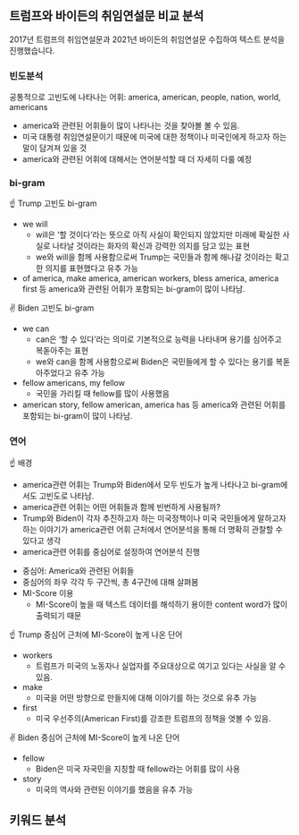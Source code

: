 ## 트럼프와 바이든의 취임연설문 비교 분석 
2017년 트럼프의 취임연설문과 2021년 바이든의 취임연설문 수집하여 텍스트 분석을 진행했습니다.

### 빈도분석
공통적으로 고빈도에 나타나는 어휘: america, american, people, nation, world, americans
- america와 관련된 어휘들이 많이 나타나는 것을 찾아볼 볼 수 있음.
- 미국 대통령 취임연설문이기 때문에 미국에 대한 정책이나 미국인에게 하고자 하는 말이 담겨져 있을 것
- america와 관련된 어휘에 대해서는 연어분석할 때 더 자세히 다룰 예정
### bi-gram
<aside>
☝ Trump 고빈도 bi-gram

- we will
  - will은 ‘할 것이다’라는 뜻으로 아직 사실이 확인되지 않았지만 미래에 확실한 사실로 나타날 것이라는 화자의 확신과 강력한 의지를 담고 있는 표현
  - we와 will을 함께 사용함으로써 Trump는 국민들과 함께 해나갈 것이라는 확고한 의지를 표현했다고 유추 가능
- of america, make america, american workers, bless america, america first 등 america와 관련된 어휘가 포함되는 bi-gram이 많이 나타남.
</aside>

<aside>
✌️ Biden 고빈도 bi-gram

- we can
  - can은 ‘할 수 있다’라는 의미로 기본적으로 능력을 나타내며 용기를 심어주고 복돋아주는 표현
  - we와 can을 함께 사용함으로써 Biden은 국민들에게 할 수 있다는 용기를 복돋아주었다고 유추 가능
- fellow americans, my fellow
  - 국민을 가리킬 때 fellow를 많이 사용했음
- american story, fellow american, america has 등 america와 관련된 어휘를 포함되는 bi-gram이 많이 나타남.
</aside>

### 연어
<aside>
☝ 배경

- america관련 어휘는 Trump와 Biden에서 모두 빈도가 높게 나타나고 bi-gram에서도 고빈도로 나타남.
- america관련 어휘는 어떤 어휘들과 함께 빈번하게 사용될까?
- Trump와 Biden이 각자 추진하고자 하는 미국정책이나 미국 국민들에게 말하고자 하는 이야기가 america관련 어휘 근처에서 연어분석을 통해 더 명확히 관찰할 수 있다고 생각
- america관련 어휘를 중심어로 설정하여 연어분석 진행
</aside>


- 중심어: America와 관련된 어휘들
- 중심어의 좌우 각각 두 구간씩, 총 4구간에 대해 살펴봄
- MI-Score 이용
  - MI-Score이 높을 때 텍스트 데이터를 해석하기 용이한 content word가 많이 출력되기 때문
<aside>
☝ Trump 중심어 근처에 MI-Score이 높게 나온 단어

- workers
  - 트럼프가 미국의 노동자나 실업자를 주요대상으로 여기고 있다는 사실을 알 수 있음.
- make
  - 미국을 어떤 방향으로 만들지에 대해 이야기를 하는 것으로 유추 가능
- first
  - 미국 우선주의(American First)를 강조한 트럼프의 정책을 엿볼 수 있음.
</aside>

<aside>
✌️ Biden 중심어 근처에 MI-Score이 높게 나온 단어

- fellow
  - Biden은 미국 자국민을 지칭할 때 fellow라는 어휘를 많이 사용
- story
  - 미국의 역사와 관련된 이야기를 했음을 유추 가능
</aside>


## 키워드 분석
